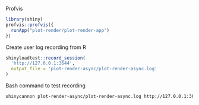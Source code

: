 Profvis
```r
library(shiny)
profvis::profvis({
  runApp("plot-render/plot-render-app")
})
```

Create user log recording from R
```r
shinyloadtest::record_session(
  'http://127.0.0.1:3644', 
  output_file = 'plot-render-async/plot-render-async.log'
)
```

Bash command to test recording
```bash
shinycannon plot-render-async/plot-render-async.log http://127.0.0.1:3644 --workers 5 --loaded-duration-minutes 2 --output-dir plot-render-async/plot-render-async-output
```

